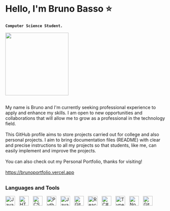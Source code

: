 # Hello, I'm Bruno Basso ⭐
**`Computer Science Student.`**
<div id="header">
  <img src="[https://media.giphy.com/media/v1.Y2lkPTc5MGI3NjExbmRta3R0M3lieXdncXkzdG5ja2FxYzVyZGlueGU2c2RkczN2dGxidiZlcD12MV9pbnRlcm5hbF9naWZfYnlfaWQmY3Q9Zw/JqmupuTVZYaQX5s094/giphy.gif" width="197](https://giphy.com/gifs/disney-walt-disney-animation-studios-big-hero-6-baymax-fHRP7nAicEggw)"/>

##

<p>
  <a>
    My name is Bruno and I'm currently seeking professional experience to apply and enhance my skills. I am open to new opportunities and collaborations that will allow me to grow as a professional in the technology field.
    <br><br>
    This GitHub profile aims to store projects carried out for college and also personal projects. I aim to bring documentation files (README) with clear and precise instructions to all my projects so that students, like me, can easily implement and improve the projects.
    <br><br>
    You can also check out my Personal Portfolio, thanks for visiting!
    <br><br>
    <a href="https://brunoportfolio.vercel.app" target="_blank">https://brunoportfolio.vercel.app</a>
  </a>
</p>

##

### Languages and Tools

<img align="left" alt="JavaScript" width="30px" style="padding-right:10px;" src="https://cdn.jsdelivr.net/gh/devicons/devicon/icons/javascript/javascript-plain.svg" />
<img align="left" alt="HTML" width="30px" style="padding-right:10px;" src="https://cdn.jsdelivr.net/gh/devicons/devicon/icons/html5/html5-plain.svg" />
<img align="left" alt="CSS" width="30px" style="padding-right:10px;" src="https://cdn.jsdelivr.net/gh/devicons/devicon/icons/css3/css3-plain.svg" />
<img align="left" alt="Python" width="30px" style="padding-right:10px;" src="https://cdn.jsdelivr.net/gh/devicons/devicon/icons/python/python-plain.svg" />
<img align="left" alt="Java" width="30px" style="padding-right:10px;" src="https://cdn.jsdelivr.net/gh/devicons/devicon@latest/icons/java/java-plain-wordmark.svg" />
<img align="left" alt="Git" width="30px" style="padding-right:10px;" src="https://cdn.jsdelivr.net/gh/devicons/devicon/icons/git/git-original.svg" />
<img align="left" alt="React" width="30px" style="padding-right:10px;" src="https://cdn.jsdelivr.net/gh/devicons/devicon/icons/react/react-original.svg" />
<img align="left" alt="C#" width="30px" style="padding-right:10px;" src="https://cdn.jsdelivr.net/gh/devicons/devicon@latest/icons/csharp/csharp-original.svg" />
<img align="left" alt="TypeScript" width="30px" style="padding-right:10px;" src="https://cdn.jsdelivr.net/gh/devicons/devicon/icons/typescript/typescript-plain.svg" />
<img align="left" alt="NodeJS" width="30px" style="padding-right:10px;" src="https://cdn.jsdelivr.net/gh/devicons/devicon/icons/nodejs/nodejs-original.svg" />
<img align="left" alt="GitHub" width="30px" style="padding-right:10px;" src="https://cdn.jsdelivr.net/gh/devicons/devicon@latest/icons/github/github-original.svg" />
<br />
